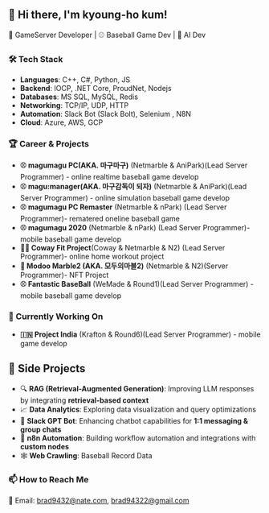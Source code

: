 ## 👋 Hi there, I'm kyoung-ho kum!
🚀 GameServer Developer | ⚾ Baseball Game Dev | 🤖 AI Dev

### 🛠️ Tech Stack
- **Languages**: C++, C#, Python, JS  
- **Backend**: IOCP, .NET Core, ProudNet, Nodejs
- **Databases**: MS SQL, MySQL, Redis  
- **Networking**: TCP/IP, UDP, HTTP  
- **Automation**: Slack Bot (Slack Bolt), Selenium , N8N 
- **Cloud**: Azure, AWS, GCP  

### 🏆 Career & Projects
- **⚾ magumagu PC(AKA. 마구마구)** (Netmarble & AniPark)(Lead Server Programmer) - online realtime baseball game develop 
- **⚾ magu:manager(AKA. 마구감독이 되자)** (Netmarble & AniPark)(Lead Server Programmer) - online simulation baseball game develop
- **⚾ magumagu PC Remaster** (Netmarble & nPark) (Lead Server Programmer)- rematered oneline baseball game 
- **⚾ magumagu 2020** (Netmarble & nPark) (Lead Server Programmer)- mobile baseball game develop
- **🚴‍♂️ Coway Fit Project**(Coway & Netmarble & N2) (Lead Server Programmer)- online home workout project
- **🎲 Modoo Marble2 (AKA. 모두의마블2)** (Netmarble & N2)(Server Programmer)- NFT Project
- **⚾ Fantastic BaseBall** (WeMade & Round1)(Lead Server Programmer) - mobile baseball game develop
  
### 🌱 Currently Working On  
- **🇮🇳 Project India** (Krafton & Round6)(Lead Server Programmer) - mobile game develop
  
## 🚀 Side Projects  
- 🔍 **RAG (Retrieval-Augmented Generation)**: Improving LLM responses by integrating **retrieval-based context**
- 📈 **Data Analytics**: Exploring data visualization and query optimizations  
- 🤖 **Slack GPT Bot**: Enhancing chatbot capabilities for **1:1 messaging & group chats**  
- 🔄 **n8n Automation**: Building workflow automation and integrations with **custom nodes**
- 🕸️ **Web Crawling**: Baseball Record Data

 
### 📫 How to Reach Me  
📧 Email: brad9432@nate.com, brad94322@gmail.com

